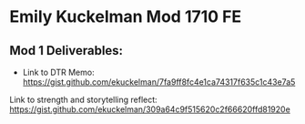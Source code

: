# Emily Kuckelman Mod 1710 FE

## Mod 1 Deliverables:
* Link to DTR Memo:
https://gist.github.com/ekuckelman/7fa9ff8fc4e1ca74317f635c1c43e7a5

Link to strength and storytelling reflect:
https://gist.github.com/ekuckelman/309a64c9f515620c2f66620ffd81920e


